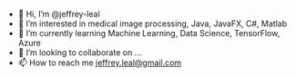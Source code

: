 - 👋 Hi, I’m @jeffrey-leal
- 👀 I’m interested in medical image processing, Java, JavaFX, C#, Matlab
- 🌱 I’m currently learning Machine Learning, Data Science, TensorFlow, Azure
- 💞️ I’m looking to collaborate on ...
- 📫 How to reach me jeffrey.leal@gmail.com

<!---
jeffrey-leal/jeffrey-leal is a ✨ special ✨ repository because its `README.md` (this file) appears on your GitHub profile.
You can click the Preview link to take a look at your changes.
--->
